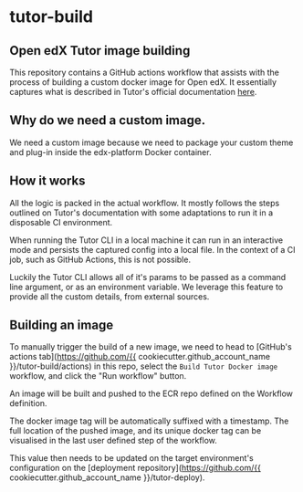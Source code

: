 # tutor-build
## Open edX Tutor image building

This repository contains a GitHub actions workflow that assists with the process of building a custom docker image for Open edX. It essentially captures what is described in Tutor's official documentation [here](https://docs.tutor.overhang.io/configuration.html#custom-open-edx-docker-image).

## Why do we need a custom image.
We need a custom image because we need to package your custom theme and plug-in inside the edx-platform Docker container.

## How it works
All the logic is packed in the actual workflow. It mostly follows the steps outlined on Tutor's documentation with some
adaptations to run it in a disposable CI environment.

When running the Tutor CLI in a local machine it can run in an interactive mode and persists the captured config into a local file.
In the context of a CI job, such as GitHub Actions, this is not possible.

Luckily the Tutor CLI allows all of it's params to be passed as a command line argument, or as an environment variable.
We leverage this feature to provide all the custom details, from external sources.

## Building an image
To manually trigger the build of a new image, we need to head to [GitHub's actions tab](https://github.com/{{ cookiecutter.github_account_name }}/tutor-build/actions)
in this repo, select the `Build Tutor Docker image` workflow, and click the "Run workflow" button.

An image will be built and pushed to the ECR repo defined on the Workflow definition.

The docker image tag will be automatically suffixed with a timestamp. The full location of the pushed image, and its
unique docker tag can be visualised in the last user defined step of the workflow.

This value then needs to be updated on the target environment's configuration on the [deployment repository](https://github.com/{{ cookiecutter.github_account_name }}/tutor-deploy).

